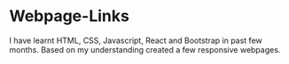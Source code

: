 # Webpage-Links
I have learnt HTML, CSS, Javascript, React and Bootstrap in past few months. Based on my understanding created a few responsive webpages.
